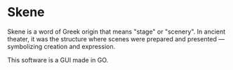 # Skene
Skene is a word of Greek origin that means "stage" or "scenery". In ancient theater, it was the structure where scenes were prepared and presented — symbolizing creation and expression.

This software is a GUI made in GO.